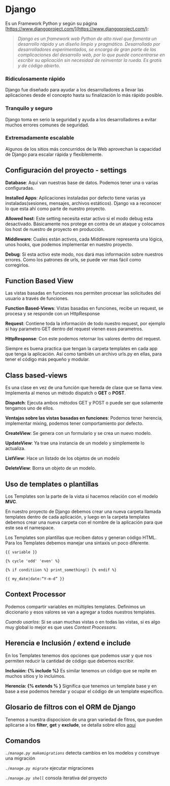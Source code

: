 # Django

Es un Framework Python y según su página [https://www.djangoproject.com/](https://www.djangoproject.com/):

>_Django es un framework web Python de alto nivel que fomenta un desarrollo rápido y un diseño limpio y pragmático. Desarrollado por desarrolladores experimentados, se encarga de gran parte de las complicaciones del desarrollo web, por lo que puede concentrarse en escribir su aplicación sin necesidad de reinventar la rueda. Es gratis y de código abierto._

### Ridiculosamente rápido

Django fue diseñado para ayudar a los desarrolladores a llevar las aplicaciones desde el concepto hasta su finalización lo más rápido posible.

### Tranquilo y seguro

Django toma en serio la seguridad y ayuda a los desarrolladores a evitar muchos errores comunes de seguridad.

### Extremadamente escalable

Algunos de los sitios más concurridos de la Web aprovechan la capacidad de Django para escalar rápida y flexiblemente.


## Configuración del proyecto - settings

**Database**: Aquí van nuestras base de datos. Podemos tener una o varias configuradas.

**Installed Apps**: Aplicaciones instaladas por defecto tiene varias ya instaladas(sesiones, mensajes, archivos estáticos). Django va a reconocer lo que esta ahí como parte de nuestro proyecto.

**Allowed host**: Este setting necesita estar activo si el modo debug esta desactivado. Básicamente nos protege en contra de un ataque y colocamos los host de nuestro de proyecto en producción.

**Middleware**: Cuales están activos, cada Middleware representa una lógica, unos hooks, que podemos implementar en nuestro proyecto.

**Debug**: Si esta activo este modo, nos dará mas información sobre nuestros errores. Como los patrones de urls, se puede ver mas fácil como corregirlos.

## Function Based View

Las vistas basadas en funciones nos permiten procesar las solicitudes del usuario a través de funciones.

**Function Based-Views**: Vistas basadas en funciones, recibe un request, se procesa y se responde con un HttpResponse

**Request**: Contiene toda la información de todo nuestro request, por ejemplo si hay parametro GET dentro del request vienen esos parametros.

**HttpResponse**: Con este podemos retornar los valores dentro del request.

Siempre es buena practica que tengan la carpeta templates en cada app que tenga la aplicación. Así como también un archivo urls.py en ellas, para tener el código más pequeño y modular.

## Class based-views

Es una clase en vez de una función que hereda de clase que se llama view. Implementa al menos un método dispatch o **GET** o **POST**.

**Dispatch**: Ejecuta ambos métodos GET y POST o puede ser que solamente tengamos uno de ellos.

**Ventajas sobre las vistas basadas en funciones**: Podemos tener herencia, implementar mixing, podemos tener comportamiento por defecto.

**CreateView**: Se genera con un formulario y se crea un nuevo modelo.

**UpdateView**: Ya trae una instancia de un modelo y simplemente lo actualiza.

**ListView**: Hace un listado de los objetos de un modelo

**DeleteView**: Borra un objeto de un modelo.

## Uso de templates o plantillas

Los Templates son la parte de la vista si hacemos relación con el modelo **MVC**.

En nuestro proyecto de Django debemos crear una nueva carpeta llamada templates dentro de cada aplicación, y luego en la carpeta templates debemos crear una nueva carpeta con el nombre de la aplicación para que este sea el namespace.

Los Templates son plantillas que reciben datos y generan código HTML. Para los Templates debemos manejar una sintaxis un poco diferente.

```
{{ variable }}

{% cycle 'odd' 'even' %}

{% if conditiion %} print_something() {% endif %}

{{ my_date|date:“Y-m-d” }}

```

## Context Processor

Podemos compartir variables en múltiples templates. Definimos un diccionario y esos valores se van a agregar a todos nuestros templates.

_Cuando usarlos_: Si se usan muchas vistas o en todas las vistas, si es algo muy global lo mejor es que uses _Context Processors_.

## Herencia e Inclusión / extend e include

En los Templates tenemos dos opciones que podemos usar y que nos permiten reducir la cantidad de código que debemos escribir.

**Inclusión: {% include %}** Es similar tenemos un código que se repite en muchos sitios y lo incluimos.

**Herencia: {% extends % }** Significa que tenemos un template base y en base a ese podemos heredar y ocupar el código de un template especifico.

## Glosario de filtros con el ORM de Django
Tenemos a nuestra dispocision de una gran variedad de fitros, que pueden aplicarse a los **filter**, **get** y **exclude**, se detalla sobre ellos [aqui](https://github.com/wlizama/MDManual/blob/master/content/Django/2-Glosario-de-filtros.md)

## Comandos

_``./manage.py makemigrations``_ detecta cambios en los modelos y construye una migración

_``./manage.py migrate``_ ejecutar migraciones

_``./manage.py shell``_ consola iterativa del proyecto